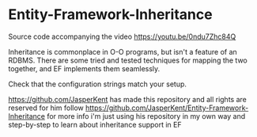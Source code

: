 # Entity-Framework-Inheritance
Source code accompanying the video https://youtu.be/0ndu7Zhc84Q

Inheritance is commonplace in O-O programs, but isn't a feature of an RDBMS. There are some tried and tested techniques for mapping the two together, and EF implements them seamlessly.

Check that the configuration strings match your setup.

https://github.com/JasperKent has made this repository and all rights are reserved for him
follow https://github.com/JasperKent/Entity-Framework-Inheritance for more info
i'm just using his repository in my own way and step-by-step to learn about inheritance support in EF
